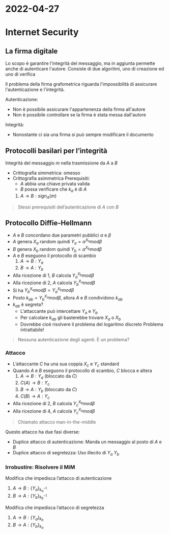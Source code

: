 # 2022-04-27
# Internet Security
## La firma digitale
Lo scopo è garantire l'integrità del messaggio, ma in aggiunta permette anche di autenticare l'autore.
Consiste di due algoritmi, uno di creazione ed uno di verifica

Il problema della firma grafometrica riguarda l'impossibilità di assicurare l'autenticazione e l'integrità.

Autenticazione:

- Non è possibile assicurare l'appartenenza della firma all'autore
- Non è possibile controllare se la firma è stata messa dall'autore

Integrità:

- Nonostante ci sia una firma si può sempre modificare il documento
## Protocolli basilari per l’integrità
Integrità del messaggio $m$ nella trasmissione da $A$ a $B$

- Crittografia simmetrica: omesso
- Crittografia asimmetrica
  Prerequisiti:
  - $A$ abbia una chiave privata valida
  - $B$ possa verificare che $k_{a}$ è di $A$
  1. $A\to B:sign_{A}(m)$

> Stessi prerequisiti dell’autenticazione di $A$ con $B$
## Protocollo Diffie-Hellmann
- $A$ e $B$ concordano due parametri pubblici $\alpha$ e $\beta$
- $A$ genera $X_{a}$ random quindi $Y_{a}=\alpha^{X_{a}}mod\beta$
- $B$ genera $X_{b}$ random quindi $Y_{b}=\alpha^{X_{b}}mod\beta$
- $A$ e $B$ eseguono il protocollo di scambio
  1. $A\to B:Y_{a}$
  2. $B\to A:Y_{b}$
- Alla ricezione di $1$, $B$ calcola $Y^{X_{b}}_{a}mod\beta$
- Alla ricezione di $2$, $A$ calcola $Y^{X_{a}}_{b}mod\beta$
- Si ha $Y^{X_{a}}_{b}mod\beta=Y^{X_{b}}_{a}mod\beta$
- Posto $k_{ab} = Y^{X_{a}}_{b}mod\beta$, allora $A$ e $B$ condividono $k_{ab}$
- $k_{ab}$ è segreta?
  - L’attaccante può intercettare $Y_{a}$ e $Y_{b}$
  - Per calcolare $k_{ab}$ gli basterebbe trovare $X_{a}$ o $X_{b}$
  - Dovrebbe cioè risolvere il problema del logaritmo discreto
    Problema intrattabile!

> Nessuna autenticazione degli agenti. È un problema?
### Attacco
- L’attaccante $C$ ha una sua coppia $X_{c}$ e $Y_{c}$ standard
- Quando $A$ e $B$ eseguono il protocollo di scambio, $C$ blocca e altera
  1. $A\to B:Y_{a}$ (bloccato da $C$)
  2. $C(A)\to B:Y_{c}$
  3. $B\to A:Y_{b}$ (bloccato da $C$)
  4. $C(B)\to A:Y_{c}$
- Alla ricezione di $2$, $B$ calcola $Y^{X_{b}}_{c}mod\beta$
- Alla ricezione di $4$, $A$ calcola $Y^{X_{a}}_{c}mod\beta$

> Chiamato attacco man-in-the-middle

Questo attacco ha due fasi diverse:

- Duplice attacco di autenticazione:
  Manda un messaggio al posto di $A$ e $B$
- Duplice attacco di segretezza:
  Uso illecito di $Y_{a}$ $Y_{b}$
### Irrobustire: Risolvere il MiM
Modifica che impedisca l’attacco di autenticazione

1. $A\to B:\{Y_{a}\}_{k^{-1}_{a}}$
2. $B\to A:\{Y_{b}\}_{k^{-1}_{b}}$

Modifica che impedisca l’attacco di segretezza

1. $A\to B:\{Y_{a}\}_{k_{b}}$
2. $B\to A:\{Y_{b}\}_{k_{a}}$
